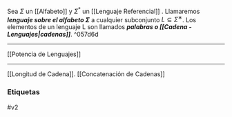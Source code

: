 Sea $Σ$ un [[Alfabeto]]  y $Σ^*$ un [[Lenguaje Referencial]] .
Llamaremos ***lenguaje sobre el alfabeto Σ*** a cualquier subconjunto $L ⊆ Σ^∗$. 
Los elementos de un lenguaje L son llamados ***palabras o [[Cadena - Lenguajes|cadenas]]***. ^057d6d
***
[[Potencia de Lenguajes]] 
***
[[Longitud de Cadena]]. 
[[Concatenación de Cadenas]]
### Etiquetas

#v2 